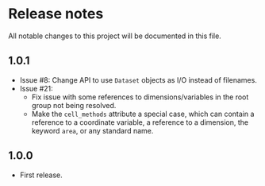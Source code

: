 # Release notes
All notable changes to this project will be documented in this file.

## 1.0.1
- Issue #8: Change API to use `Dataset` objects as I/O instead of filenames.
- Issue #21:
  - Fix issue with some references to dimensions/variables in the root group 
  not being resolved. 
  - Make the `cell_methods` attribute a special case, which can contain a 
  reference to a coordinate variable, a reference to a dimension, the keyword 
  `area`, or any standard name.

## 1.0.0
- First release.

